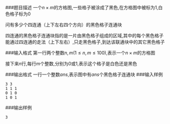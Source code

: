 ###题目描述
一个$n \times m$的方格图,一些格子被涂成了黑色,在方格图中被标为$1$,白色格子标为$0$

问有多少个四连通（上下左右四个方向）的黑色格子连通块

四连通的黑色格子连通块指的是一片由黑色格子组成的区域,其中的每个黑色格子能通过四连通的走法（上下左右）,只走黑色格子,到达该联通块中的其它黑色格子

###输入格式
第一行两个整数$n,m(1≤n,m≤100)$,表示一个$n \times m$的方格图

接下来$n$行,每行$m$个整数,分别为$0$或$1$,表示这个格子是白色还是黑色

###输出格式
一行一个整数$ans$,表示图中有$ans$个黑色格子连通块
###输入样例
```
3 3
1 1 1
0 1 0
1 0 1
```
###输出样例
```
3
```